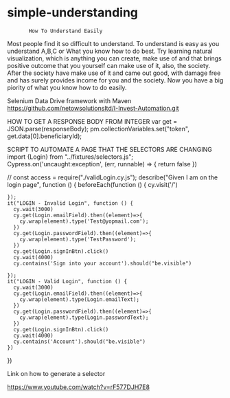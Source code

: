 # simple-understanding
           How To Understand Easily
Most people find it so difficult to understand.
To understand is easy as you understand A,B,C
or What you know how to do best.
 Try learning natural visualization, which is 
anything you can create, make use of and that 
brings positive outcome that you yourself can
make use of it, also, the society. After the 
society have make use of it and came out good,
with damage free and has surely provides income
for you and the society. Now you have a big 
piority of what you know how to do easily.

Selenium Data Drive framework with Maven
https://github.com/netowsolutionsltd/I-Invest-Automation.git

HOW TO GET A RESPONSE BODY FROM INTEGER
var get = JSON.parse(responseBody);
pm.collectionVariables.set("token", get.data[0].beneficiaryId);


SCRIPT TO AUTOMATE A PAGE THAT THE SELECTORS ARE CHANGING
import {Login} from "../fixtures/selectors.js";
Cypress.on('uncaught:exception', (err, runnable) => {
  return false
})

// const access = require("./validLogin.cy.js");
describe("Given I am on the login page", function () {
    beforeEach(function () {
        cy.visit('/')


    });
    it("LOGIN - Invalid Login", function () {
      cy.wait(3000)
      cy.get(Login.emailField).then((element)=>{
        cy.wrap(element).type('Test@yopmail.com');
      })
      cy.get(Login.passwordField).then((element)=>{
        cy.wrap(element).type('TestPassword');
      })
      cy.get(Login.signInBtn).click()
      cy.wait(4000)
      cy.contains('Sign into your account').should("be.visible")

    });
    it("LOGIN - Valid Login", function () {
      cy.wait(3000)
      cy.get(Login.emailField).then((element)=>{
        cy.wrap(element).type(Login.emailText);
      })
      cy.get(Login.passwordField).then((element)=>{
        cy.wrap(element).type(Login.passwordText);
      })
      cy.get(Login.signInBtn).click()
      cy.wait(4000)
      cy.contains('Account').should("be.visible")
    })
})

Link on how to generate a selector

https://www.youtube.com/watch?v=rF577DJH7E8

